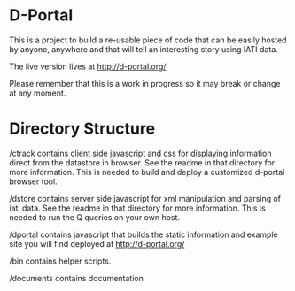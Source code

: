 D-Portal
====================

This is a project to build a re-usable piece of code that can be 
easily hosted by anyone, anywhere and that will tell an interesting 
story using IATI data.

The live version lives at
http://d-portal.org/

Please remember that this is a work in progress so it may break or
change at any moment.


Directory Structure
===================

/ctrack contains client side javascript and css for displaying 
information direct from the datastore in browser. See the readme in 
that directory for more information. This is needed to build and 
deploy a customized d-portal browser tool.

/dstore contains server side javascript for xml manipulation and 
parsing of iati data.  See the readme in that directory for more 
information. This is needed to run the Q queries on your own host.

/dportal contains javascript that builds the static information and 
example site you will find deployed at http://d-portal.org/ 

/bin contains helper scripts.

/documents contains documentation
